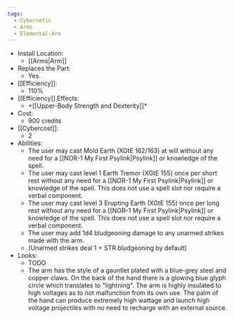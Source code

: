```yaml
---
tags:
  - Cybernetic
  - Arms
  - Elemental-Arm
---
```

* Install Location:
	* [[Arms|Arm]]
* Replaces the Part:
	* Yes.
* [[Efficiency]]:
	* 110%
* [[Efficiency]] Effects:
	* +[[Upper-Body Strength and Dexterity]]*
* Cost:
	* 900 credits
* [[Cybercost]]:
	* 2
* Abilities:
	* The user may cast Mold Earth (XGtE 162/163) at will without any need for a [[NOR-1 My First Psylink|Psylink]] or knowledge of the spell.
	* The user may cast level 1 Earth Tremor (XGtE 155) once per short rest without any need for a [[NOR-1 My First Psylink|Psylink]] or knowledge of the spell. This does not use a spell slot nor require a verbal component. 
	* The user may cast level 3 Erupting Earth (XGtE 155) once per long rest without any need for a [[NOR-1 My First Psylink|Psylink]] or knowledge of the spell. This does not use a spell slot nor require a verbal component.
	* The user may add 1d4 bludgeoning damage to any unarmed strikes made with the arm.
	* (Unarmed strikes deal 1 + STR bludgeoning by default)
* Looks:
	* TODO
	* The arm has the style of a gauntlet plated with a blue-grey steel and copper claws. On the back of the hand there is a glowing blue glyph circle which translates to "lightning". The arm is highly insulated to high voltages as to not malfunction from its own use. The palm of the hand can produce extremely high wattage and launch high voltage projectiles with no need to recharge with an external source.
